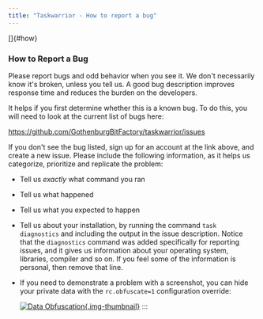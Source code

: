 ```yaml
---
title: "Taskwarrior - How to report a bug"
---
```


[]{#how}

### How to Report a Bug

Please report bugs and odd behavior when you see it. We don\'t necessarily know
it\'s broken, unless you tell us. A good bug description improves response time
and reduces the burden on the developers.

It helps if you first determine whether this is a known bug. To do this, you
will need to look at the current list of bugs here:

<https://github.com/GothenburgBitFactory/taskwarrior/issues>

If you don\'t see the bug listed, sign up for an account at the link above, and
create a new issue. Please include the following information, as it helps us
categorize, prioritize and replicate the problem:

-   Tell us *exactly* what command you ran

-   Tell us what happened

-   Tell us what you expected to happen

-   Tell us about your installation, by running the command `task diagnostics`
    and including the output in the issue description. Notice that the
    `diagnostics` command was added specifically for reporting issues, and it
    gives us information about your operating system, libraries, compiler and so
    on. If you feel some of the information is personal, then remove that line.

-   If you need to demonstrate a problem with a screenshot, you can hide your
    private data with the `rc.obfuscate=1` configuration override:

    [![Data
    Obfuscation](/docs/images/obfuscate.png){.img-thumbnail}](/docs/images/obfuscate.png)
:::
